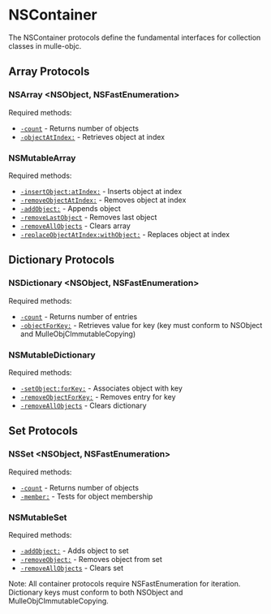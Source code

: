 # NSContainer

The NSContainer protocols define the fundamental interfaces for collection classes in mulle-objc.

## Array Protocols

### NSArray <NSObject, NSFastEnumeration>

Required methods:
- [`-count`](https://www.perplexity.ai/search?q=Please+create+some+detailed+API+documentation+for+the+method+count+of+NSArray+of+the+MulleObjC+project+https://github.com/mulle-objc/MulleObjC.+You+will+find+source+code+probably+at+https://github.com/mulle-objc/MulleObjC/blob/master/src/protocol/NSContainer.m+and+the+header+at+https://github.com/mulle-objc/MulleObjC/blob/master/src/protocol/NSContainer.h+and+there+may+also+be+tests+for+it+in+the+test/+folder) - Returns number of objects
- [`-objectAtIndex:`](https://www.perplexity.ai/search?q=Please+create+some+detailed+API+documentation+for+the+method+objectAtIndex+of+NSArray+of+the+MulleObjC+project+https://github.com/mulle-objc/MulleObjC.+You+will+find+source+code+probably+at+https://github.com/mulle-objc/MulleObjC/blob/master/src/protocol/NSContainer.m+and+the+header+at+https://github.com/mulle-objc/MulleObjC/blob/master/src/protocol/NSContainer.h+and+there+may+also+be+tests+for+it+in+the+test/+folder) - Retrieves object at index

### NSMutableArray <NSArray>

Required methods:
- [`-insertObject:atIndex:`](https://www.perplexity.ai/search?q=Please+create+some+detailed+API+documentation+for+the+method+insertObject:atIndex+of+NSMutableArray+of+the+MulleObjC+project+https://github.com/mulle-objc/MulleObjC.+You+will+find+source+code+probably+at+https://github.com/mulle-objc/MulleObjC/blob/master/src/protocol/NSContainer.m+and+the+header+at+https://github.com/mulle-objc/MulleObjC/blob/master/src/protocol/NSContainer.h+and+there+may+also+be+tests+for+it+in+the+test/+folder) - Inserts object at index
- [`-removeObjectAtIndex:`](https://www.perplexity.ai/search?q=Please+create+some+detailed+API+documentation+for+the+method+removeObjectAtIndex+of+NSMutableArray+of+the+MulleObjC+project+https://github.com/mulle-objc/MulleObjC.+You+will+find+source+code+probably+at+https://github.com/mulle-objc/MulleObjC/blob/master/src/protocol/NSContainer.m+and+the+header+at+https://github.com/mulle-objc/MulleObjC/blob/master/src/protocol/NSContainer.h+and+there+may+also+be+tests+for+it+in+the+test/+folder) - Removes object at index
- [`-addObject:`](https://www.perplexity.ai/search?q=Please+create+some+detailed+API+documentation+for+the+method+addObject+of+NSMutableArray+of+the+MulleObjC+project+https://github.com/mulle-objc/MulleObjC.+You+will+find+source+code+probably+at+https://github.com/mulle-objc/MulleObjC/blob/master/src/protocol/NSContainer.m+and+the+header+at+https://github.com/mulle-objc/MulleObjC/blob/master/src/protocol/NSContainer.h+and+there+may+also+be+tests+for+it+in+the+test/+folder) - Appends object
- [`-removeLastObject`](https://www.perplexity.ai/search?q=Please+create+some+detailed+API+documentation+for+the+method+removeLastObject+of+NSMutableArray+of+the+MulleObjC+project+https://github.com/mulle-objc/MulleObjC.+You+will+find+source+code+probably+at+https://github.com/mulle-objc/MulleObjC/blob/master/src/protocol/NSContainer.m+and+the+header+at+https://github.com/mulle-objc/MulleObjC/blob/master/src/protocol/NSContainer.h+and+there+may+also+be+tests+for+it+in+the+test/+folder) - Removes last object
- [`-removeAllObjects`](https://www.perplexity.ai/search?q=Please+create+some+detailed+API+documentation+for+the+method+removeAllObjects+of+NSMutableArray+of+the+MulleObjC+project+https://github.com/mulle-objc/MulleObjC.+You+will+find+source+code+probably+at+https://github.com/mulle-objc/MulleObjC/blob/master/src/protocol/NSContainer.m+and+the+header+at+https://github.com/mulle-objc/MulleObjC/blob/master/src/protocol/NSContainer.h+and+there+may+also+be+tests+for+it+in+the+test/+folder) - Clears array
- [`-replaceObjectAtIndex:withObject:`](https://www.perplexity.ai/search?q=Please+create+some+detailed+API+documentation+for+the+method+replaceObjectAtIndex:withObject+of+NSMutableArray+of+the+MulleObjC+project+https://github.com/mulle-objc/MulleObjC.+You+will+find+source+code+probably+at+https://github.com/mulle-objc/MulleObjC/blob/master/src/protocol/NSContainer.m+and+the+header+at+https://github.com/mulle-objc/MulleObjC/blob/master/src/protocol/NSContainer.h+and+there+may+also+be+tests+for+it+in+the+test/+folder) - Replaces object at index

## Dictionary Protocols

### NSDictionary <NSObject, NSFastEnumeration>

Required methods:
- [`-count`](https://www.perplexity.ai/search?q=Please+create+some+detailed+API+documentation+for+the+method+count+of+NSDictionary+of+the+MulleObjC+project+https://github.com/mulle-objc/MulleObjC.+You+will+find+source+code+probably+at+https://github.com/mulle-objc/MulleObjC/blob/master/src/protocol/NSContainer.m+and+the+header+at+https://github.com/mulle-objc/MulleObjC/blob/master/src/protocol/NSContainer.h+and+there+may+also+be+tests+for+it+in+the+test/+folder) - Returns number of entries
- [`-objectForKey:`](https://www.perplexity.ai/search?q=Please+create+some+detailed+API+documentation+for+the+method+objectForKey+of+NSDictionary+of+the+MulleObjC+project+https://github.com/mulle-objc/MulleObjC.+You+will+find+source+code+probably+at+https://github.com/mulle-objc/MulleObjC/blob/master/src/protocol/NSContainer.m+and+the+header+at+https://github.com/mulle-objc/MulleObjC/blob/master/src/protocol/NSContainer.h+and+there+may+also+be+tests+for+it+in+the+test/+folder) - Retrieves value for key (key must conform to NSObject and MulleObjCImmutableCopying)

### NSMutableDictionary <NSDictionary>

Required methods:
- [`-setObject:forKey:`](https://www.perplexity.ai/search?q=Please+create+some+detailed+API+documentation+for+the+method+setObject:forKey+of+NSMutableDictionary+of+the+MulleObjC+project+https://github.com/mulle-objc/MulleObjC.+You+will+find+source+code+probably+at+https://github.com/mulle-objc/MulleObjC/blob/master/src/protocol/NSContainer.m+and+the+header+at+https://github.com/mulle-objc/MulleObjC/blob/master/src/protocol/NSContainer.h+and+there+may+also+be+tests+for+it+in+the+test/+folder) - Associates object with key
- [`-removeObjectForKey:`](https://www.perplexity.ai/search?q=Please+create+some+detailed+API+documentation+for+the+method+removeObjectForKey+of+NSMutableDictionary+of+the+MulleObjC+project+https://github.com/mulle-objc/MulleObjC.+You+will+find+source+code+probably+at+https://github.com/mulle-objc/MulleObjC/blob/master/src/protocol/NSContainer.m+and+the+header+at+https://github.com/mulle-objc/MulleObjC/blob/master/src/protocol/NSContainer.h+and+there+may+also+be+tests+for+it+in+the+test/+folder) - Removes entry for key
- [`-removeAllObjects`](https://www.perplexity.ai/search?q=Please+create+some+detailed+API+documentation+for+the+method+removeAllObjects+of+NSMutableDictionary+of+the+MulleObjC+project+https://github.com/mulle-objc/MulleObjC.+You+will+find+source+code+probably+at+https://github.com/mulle-objc/MulleObjC/blob/master/src/protocol/NSContainer.m+and+the+header+at+https://github.com/mulle-objc/MulleObjC/blob/master/src/protocol/NSContainer.h+and+there+may+also+be+tests+for+it+in+the+test/+folder) - Clears dictionary

## Set Protocols

### NSSet <NSObject, NSFastEnumeration>

Required methods:
- [`-count`](https://www.perplexity.ai/search?q=Please+create+some+detailed+API+documentation+for+the+method+count+of+NSSet+of+the+MulleObjC+project+https://github.com/mulle-objc/MulleObjC.+You+will+find+source+code+probably+at+https://github.com/mulle-objc/MulleObjC/blob/master/src/protocol/NSContainer.m+and+the+header+at+https://github.com/mulle-objc/MulleObjC/blob/master/src/protocol/NSContainer.h+and+there+may+also+be+tests+for+it+in+the+test/+folder) - Returns number of objects
- [`-member:`](https://www.perplexity.ai/search?q=Please+create+some+detailed+API+documentation+for+the+method+member+of+NSSet+of+the+MulleObjC+project+https://github.com/mulle-objc/MulleObjC.+You+will+find+source+code+probably+at+https://github.com/mulle-objc/MulleObjC/blob/master/src/protocol/NSContainer.m+and+the+header+at+https://github.com/mulle-objc/MulleObjC/blob/master/src/protocol/NSContainer.h+and+there+may+also+be+tests+for+it+in+the+test/+folder) - Tests for object membership

### NSMutableSet <NSSet>

Required methods:
- [`-addObject:`](https://www.perplexity.ai/search?q=Please+create+some+detailed+API+documentation+for+the+method+addObject+of+NSMutableSet+of+the+MulleObjC+project+https://github.com/mulle-objc/MulleObjC.+You+will+find+source+code+probably+at+https://github.com/mulle-objc/MulleObjC/blob/master/src/protocol/NSContainer.m+and+the+header+at+https://github.com/mulle-objc/MulleObjC/blob/master/src/protocol/NSContainer.h+and+there+may+also+be+tests+for+it+in+the+test/+folder) - Adds object to set
- [`-removeObject:`](https://www.perplexity.ai/search?q=Please+create+some+detailed+API+documentation+for+the+method+removeObject+of+NSMutableSet+of+the+MulleObjC+project+https://github.com/mulle-objc/MulleObjC.+You+will+find+source+code+probably+at+https://github.com/mulle-objc/MulleObjC/blob/master/src/protocol/NSContainer.m+and+the+header+at+https://github.com/mulle-objc/MulleObjC/blob/master/src/protocol/NSContainer.h+and+there+may+also+be+tests+for+it+in+the+test/+folder) - Removes object from set
- [`-removeAllObjects`](https://www.perplexity.ai/search?q=Please+create+some+detailed+API+documentation+for+the+method+removeAllObjects+of+NSMutableSet+of+the+MulleObjC+project+https://github.com/mulle-objc/MulleObjC.+You+will+find+source+code+probably+at+https://github.com/mulle-objc/MulleObjC/blob/master/src/protocol/NSContainer.m+and+the+header+at+https://github.com/mulle-objc/MulleObjC/blob/master/src/protocol/NSContainer.h+and+there+may+also+be+tests+for+it+in+the+test/+folder) - Clears set

Note: All container protocols require NSFastEnumeration for iteration. Dictionary keys must conform to both NSObject and MulleObjCImmutableCopying.
